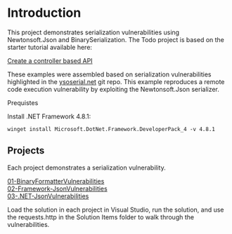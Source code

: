 # Introduction

This project demonstrates serialization vulnerabilities using Newtonsoft.Json and BinarySerialization. The Todo project is based on the starter tutorial available here:

[Create a controller based API](https://learn.microsoft.com/en-us/aspnet/core/tutorials/first-web-api?view=aspnetcore-7.0&tabs=visual-studio)

These examples were assembled based on serialization vulnerabilities highlighted in the [ysoserial.net](https://github.com/pwntester/ysoserial.net) git repo. This example reproduces a remote code execution vulnerability by exploiting the Newtonsoft.Json serializer. 

Prequistes

Install .NET Framework 4.8.1:

``` 
winget install Microsoft.DotNet.Framework.DeveloperPack_4 -v 4.8.1
```

## Projects

Each project demonstrates a serialization vulnerability.

[01-BinaryFormatterVulnerabilities](serialization/BinarySerialization.md)  
[02-Framework-JsonVulnerabilities](serialization/JSONSerialization.md)  
[03-.NET-JsonVulnerabilities](serialization/NET8JSON.md)

Load the solution in each project in Visual Studio, run the solution, and use the requests.http in the Solution Items folder to walk through the vulnerabilities.
